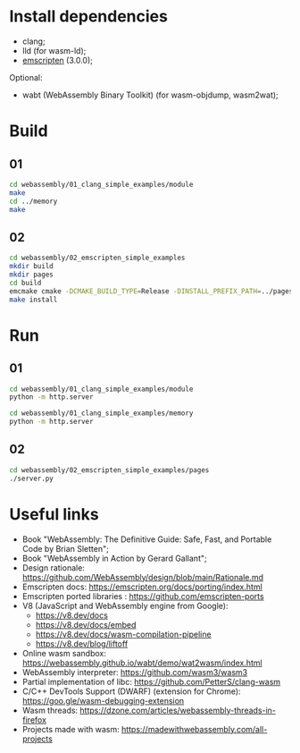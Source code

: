 # Install dependencies

* clang; 
* lld (for wasm-ld);
* [emscripten](https://emscripten.org/docs/getting_started/downloads.html#installation-instructions-using-the-emsdk-recommended) (3.0.0);

Optional:
* wabt (WebAssembly Binary Toolkit) (for wasm-objdump, wasm2wat);

# Build

## 01
```sh
cd webassembly/01_clang_simple_examples/module
make
cd ../memory
make
```

## 02
```sh
cd webassembly/02_emscripten_simple_examples
mkdir build
mkdir pages
cd build
emcmake cmake -DCMAKE_BUILD_TYPE=Release -DINSTALL_PREFIX_PATH=../pages ..
make install
```

# Run

## 01
```sh
cd webassembly/01_clang_simple_examples/module
python -m http.server
```

```sh
cd webassembly/01_clang_simple_examples/memory
python -m http.server
```

## 02

```sh
cd webassembly/02_emscripten_simple_examples/pages
./server.py
```

# Useful links

* Book "WebAssembly: The Definitive Guide: Safe, Fast, and Portable Code by Brian Sletten";
* Book "WebAssembly in Action by Gerard Gallant";
* Design rationale: https://github.com/WebAssembly/design/blob/main/Rationale.md
* Emscripten docs: https://emscripten.org/docs/porting/index.html
* Emscripten ported libraries : https://github.com/emscripten-ports
* V8 (JavaScript and WebAssembly engine from Google): 
    - https://v8.dev/docs
    - https://v8.dev/docs/embed
    - https://v8.dev/docs/wasm-compilation-pipeline
    - https://v8.dev/blog/liftoff
* Online wasm sandbox: https://webassembly.github.io/wabt/demo/wat2wasm/index.html
* WebAssembly interpreter: https://github.com/wasm3/wasm3
* Partial implementation of libc: https://github.com/PetterS/clang-wasm
* C/C++ DevTools Support (DWARF) (extension for Chrome): https://goo.gle/wasm-debugging-extension
* Wasm threads: https://dzone.com/articles/webassembly-threads-in-firefox
* Projects made with wasm: https://madewithwebassembly.com/all-projects